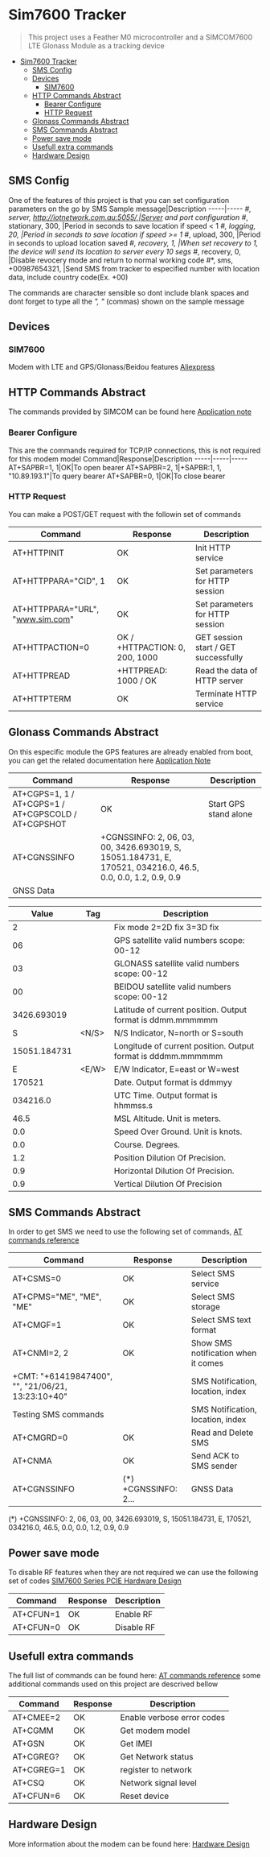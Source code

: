 # Sim7600 Tracker

> This project uses a Feather M0 microcontroller and a SIMCOM7600 LTE Glonass Module as a tracking device

- [Sim7600 Tracker](#sim7600-tracker)
  - [SMS Config](#sms-config)
  - [Devices](#devices)
    - [SIM7600](#sim7600)
  - [HTTP Commands Abstract](#http-commands-abstract)
    - [Bearer Configure](#bearer-configure)
    - [HTTP Request](#http-request)
  - [Glonass Commands Abstract](#glonass-commands-abstract)
  - [SMS Commands Abstract](#sms-commands-abstract)
  - [Power save mode](#power-save-mode)
  - [Usefull extra commands](#usefull-extra-commands)
  - [Hardware Design](#hardware-design)

## SMS Config

One of the features of this project is that you can set configuration parameters on the go by SMS
Sample message|Description
-----|-----
#*, server, http://iotnetwork.com.au:5055/,|Server and port configuration
#*, stationary, 300, |Period in seconds to save location if speed < 1
#*, logging, 20, |Period in seconds to save location if speed >= 1
#*, upload, 300, |Period in seconds to upload location saved
#*, recovery, 1, |When set recovery to 1, the device will send its location to server every 10 segs
#*, recovery, 0, |Disable revocery mode and return to normal working code
#*, sms, +00987654321, |Send SMS from tracker to especified number with location data, include country code(Ex. +00)

The commands are character sensible so dont include blank spaces and dont forget to type all the *", "* (commas) shown on the sample message

## Devices

### SIM7600
Modem with LTE and GPS/Glonass/Beidou features [Aliexpress](https://www.aliexpress.com/item/32864966695.html?trace=wwwdetail2mobilesitedetail)

## HTTP Commands Abstract

The commands provided by SIMCOM can be found here [Application note](https://simcom.ee/documents/SIM7000x/SIM7000%20Series_HTTP_Application%20Note_V1.01.pdf)

### Bearer Configure

This are the commands required for TCP/IP connections, this is not required for this modem model
Command|Response|Description
-----|-----|-----
AT+SAPBR=1, 1|OK|To open bearer
AT+SAPBR=2, 1|+SAPBR:1, 1, "10.89.193.1"|To query bearer
AT+SAPBR=0, 1|OK|To close bearer

### HTTP Request

You can make a POST/GET request with the followin set of commands

Command|Response|Description
-----|-----|-----
AT+HTTPINIT|OK|Init HTTP service
AT+HTTPPARA="CID", 1|OK|Set parameters for HTTP session
AT+HTTPPARA="URL", "www.sim.com" |OK|Set parameters for HTTP session
AT+HTTPACTION=0 |OK / +HTTPACTION: 0, 200, 1000 |GET session start / GET successfully
AT+HTTPREAD|+HTTPREAD: 1000 / OK| Read the data of HTTP server
AT+HTTPTERM|OK|Terminate HTTP service

## Glonass Commands Abstract

On this especific module the GPS features are already enabled from boot, you can get the related documentation here [Application Note](https://microchip.ua/simcom/LTE/SIM7500_SIM7600/Application%20Notes/SIM7500_SIM7600%20Series_GNSS_Application%20Note_V2.00.pdf)

Command|Response|Description
-----|-----|-----
AT+CGPS=1, 1 / AT+CGPS=1 / AT+CGPSCOLD / AT+CGPSHOT|OK|Start GPS stand alone
AT+CGNSSINFO|+CGNSSINFO: 2, 06, 03, 00, 3426.693019, S, 15051.184731, E, 170521, 034216.0, 46.5, 0.0, 0.0, 1.2, 0.9, 0.9|
|GNSS Data|

Value|Tag|Description
-----|-----|-----
2|<mode>| Fix mode 2=2D fix 3=3D fix
06|<GPS-SVs>| GPS satellite valid numbers scope: 00-12
03|<GLONASS-SVs>| GLONASS satellite valid numbers scope: 00-12
00|<BEIDOU-SVs>| BEIDOU satellite valid numbers scope: 00-12
3426.693019|<lat>| Latitude of current position. Output format is ddmm.mmmmmm
S|<N/S>| N/S Indicator, N=north or S=south
15051.184731|<log>| Longitude of current position. Output format is dddmm.mmmmmm
E|<E/W>| E/W Indicator, E=east or W=west
170521|<date>| Date. Output format is ddmmyy
034216.0|<UTC-time>| UTC Time. Output format is hhmmss.s
46.5|<alt>| MSL Altitude. Unit is meters.
0.0|<speed>| Speed Over Ground. Unit is knots.
0.0|<course>| Course. Degrees.
1.2|<PDOP>| Position Dilution Of Precision.
0.9|<HDOP>| Horizontal Dilution Of Precision.
0.9|<VDOP>| Vertical Dilution Of Precision

## SMS Commands Abstract

In order to get SMS we need to use the following set of commands, [AT commands reference](http://mt-system.ru/sites/default/files/documents/sim7500_sim7600_series_at_command_manual_v2.00.pdf)

Command|Response|Description
-----|-----|-----
AT+CSMS=0|OK|Select SMS service
AT+CPMS="ME", "ME", "ME"|OK|Select SMS storage
AT+CMGF=1|OK|Select SMS text format
AT+CNMI=2, 2|OK|Show SMS notification when it comes
+CMT: "+61419847400", "", "21/06/21, 13:23:10+40"||SMS Notification, location, index
Testing SMS commands||SMS Notification, location, index
AT+CMGRD=0|OK|Read and Delete SMS
AT+CNMA|OK|Send ACK to SMS sender
AT+CGNSSINFO |(*) +CGNSSINFO: 2... |  GNSS Data

(*) +CGNSSINFO: 2, 06, 03, 00, 3426.693019, S, 15051.184731, E, 170521, 034216.0, 46.5, 0.0, 0.0, 1.2, 0.9, 0.9  

## Power save mode

To disable RF features when they are not required we can use the following set of codes [SIM7600 Series PCIE Hardware Design](https://microchip.ua/simcom/LTE/SIM7500_SIM7600/SIM7600_Series_PCIE_Hardware_Design_V1.03.pdf)

Command|Response|Description
-----|-----|-----
AT+CFUN=1 | OK | Enable RF
AT+CFUN=0 | OK | Disable RF

## Usefull extra commands

The full list of commands can be found here: [AT commands reference](http://mt-system.ru/sites/default/files/documents/sim7500_sim7600_series_at_command_manual_v2.00.pdf) some additional commands used on this project are descrived bellow

Command|Response|Description
-----|-----|-----
AT+CMEE=2 | OK | Enable verbose error codes
AT+CGMM|OK |Get modem model
AT+GSN|OK |Get IMEI
AT+CGREG?|OK| Get Network status
AT+CGREG=1|OK| register to network
AT+CSQ|OK|Network signal level
AT+CFUN=6|OK|Reset device

## Hardware Design
More information about the modem can be found here: [Hardware Design](https://simcom.ee/documents/SIM7600E/SIM7600%20Series%20Hardware%20Design_V1.03.pdf)
